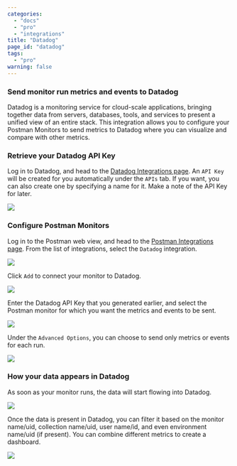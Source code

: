 ```yaml
---
categories:
  - "docs"
  - "pro"
  - "integrations"
title: "Datadog"
page_id: "datadog"
tags: 
  - "pro"
warning: false
---
```


### Send monitor run metrics and events to Datadog

Datadog is a monitoring service for cloud-scale applications, bringing together data from servers, databases, tools, and services to present a unified view of an entire stack. This integration allows you to configure your Postman Monitors to send metrics to Datadog where you can visualize and compare with other metrics.

### Retrieve your Datadog API Key

Log in to Datadog, and head to the [Datadog Integrations page](https://app.datadoghq.com/account/settings#api). An `API Key` will be created for you automatically under the `APIs` tab. If you want, you can also create one by specifying a name for it. Make a note of the API Key for later.

![](https://s3.amazonaws.com/postman-static-getpostman-com/postman-docs/58830948.png)

### Configure Postman Monitors

Log in to the Postman web view, and head to the [Postman Integrations page](https://app.getpostman.com/dashboard/integrations). From the list of integrations, select the `Datadog` integration.

![](https://s3.amazonaws.com/postman-static-getpostman-com/postman-docs/58831030.png)

Click `Add` to connect your monitor to Datadog.

![](https://s3.amazonaws.com/postman-static-getpostman-com/postman-docs/58831091.png)

Enter the Datadog API Key that you generated earlier, and select the Postman monitor for which you want the metrics and events to be sent.

![](https://s3.amazonaws.com/postman-static-getpostman-com/postman-docs/58831130.png)

Under the `Advanced Options`, you can choose to send only metrics or events for each run.

![](https://s3.amazonaws.com/postman-static-getpostman-com/postman-docs/58831195.png)

### How your data appears in Datadog

As soon as your monitor runs, the data will start flowing into Datadog. 

![](https://s3.amazonaws.com/postman-static-getpostman-com/postman-docs/58831748.png)

Once the data is present in Datadog, you can filter it based on the monitor name/uid, collection name/uid, user name/id, and even environment name/uid (if present). You can combine different metrics to create a dashboard.

![](https://s3.amazonaws.com/postman-static-getpostman-com/postman-docs/58831776.png)
